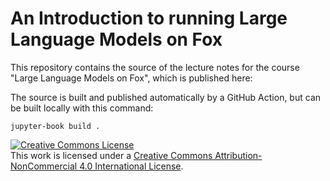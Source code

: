 # An Introduction to running Large Language Models on Fox

This repository contains the source of the lecture notes for the course
"Large Language Models on Fox", which is published here:


The source is built and published automatically by a GitHub Action, but can be built locally with this command:

```
jupyter-book build .
```

<a rel="license" href="http://creativecommons.org/licenses/by-nc/4.0/">
<img alt="Creative Commons License" style="border-width:0"
src="https://i.creativecommons.org/l/by-nc/4.0/88x31.png" /></a>
<br />
This work is licensed under a
<a rel="license" href="http://creativecommons.org/licenses/by-nc/4.0/">
Creative Commons Attribution-NonCommercial 4.0 International License</a>.